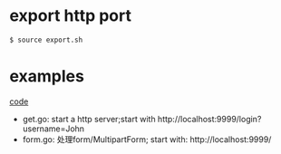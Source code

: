 # export http port
```bash
$ source export.sh 
```
# examples

[code](https://github.com/yc-alex-xu/go/tree/master/src/practise/http)
* get.go: start a http server;start with http://localhost:9999/login?username=John
* form.go: 处理form/MultipartForm; start with: http://localhost:9999/

